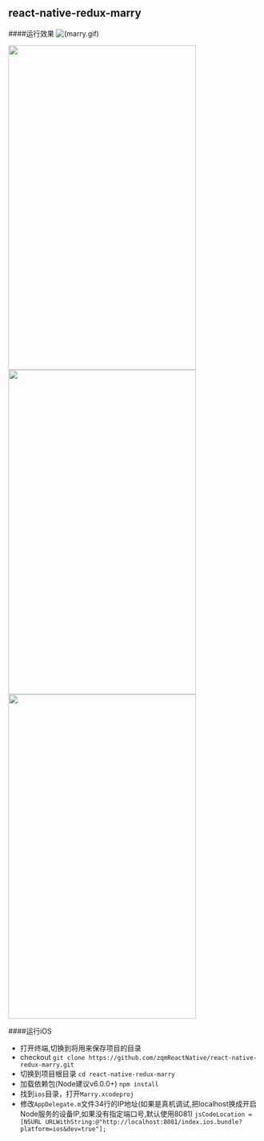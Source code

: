## react-native-redux-marry
####运行效果
![(marry.gif)](https://github.com/zqmReactNative/react-native-redux-marry/blob/master/screenshot/marry_0614.gif)

<img src="https://github.com/zqmReactNative/react-native-redux-marry/blob/master/screenshot/home.png" width="375" height="647"/>

<img src="https://github.com/zqmReactNative/react-native-redux-marry/blob/master/screenshot/album.png" width="375" height="647"/>

<img src="https://github.com/zqmReactNative/react-native-redux-marry/blob/master/screenshot/merchant.png" width="375" height="647"/>


####运行iOS
* 打开终端,切换到将用来保存项目的目录
* checkout
 ```git clone https://github.com/zqmReactNative/react-native-redux-marry.git```
* 切换到项目根目录
 ```cd react-native-redux-marry```
* 加载依赖包(Node建议v6.0.0+)
 ```npm install```
* 找到`ios`目录，打开`Marry.xcodeproj`
* 修改`AppDelegate.m`文件34行的IP地址(如果是真机调试,把localhost换成开启Node服务的设备IP,如果没有指定端口号,默认使用8081)
 ```jsCodeLocation = [NSURL URLWithString:@"http://localhost:8081/index.ios.bundle?platform=ios&dev=true"];```

